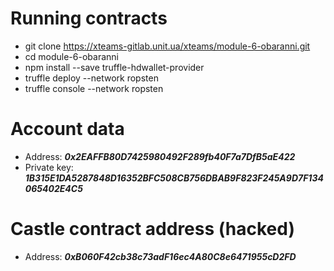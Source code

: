 # Running contracts
- git clone https://xteams-gitlab.unit.ua/xteams/module-6-obaranni.git
- cd module-6-obaranni
- npm install --save truffle-hdwallet-provider
- truffle deploy --network ropsten
- truffle console --network ropsten
# Account data
- Address: ***0x2EAFFB80D7425980492F289fb40F7a7DfB5aE422***
- Private key: ***1B315E1DA5287848D16352BFC508CB756DBAB9F823F245A9D7F134065402E4C5***
# Castle contract address (hacked)
- Address: ***0xB060F42cb38c73adF16ec4A80C8e6471955cD2FD***

